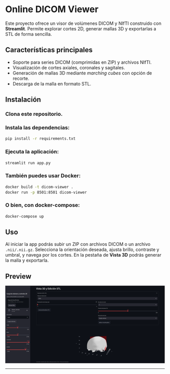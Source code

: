 # Online DICOM Viewer

Este proyecto ofrece un visor de volúmenes DICOM y NIfTI construido con **Streamlit**. Permite explorar cortes 2D, generar mallas 3D y exportarlas a STL de forma sencilla.

## Características principales

- Soporte para series DICOM (comprimidas en ZIP) y archivos NIfTI.
- Visualización de cortes axiales, coronales y sagitales.
- Generación de mallas 3D mediante *marching cubes* con opción de recorte.
- Descarga de la malla en formato STL.

## Instalación

### Clona este repositorio.
### Instala las dependencias:

```bash
pip install -r requirements.txt
```

### Ejecuta la aplicación:

```bash
streamlit run app.py
```

### También puedes usar Docker:

```bash
docker build -t dicom-viewer .
docker run -p 8501:8501 dicom-viewer
```

### O bien, con docker-compose:

```bash
docker-compose up
```

## Uso

Al iniciar la app podrás subir un ZIP con archivos DICOM o un archivo `.nii/.nii.gz`. Selecciona la orientación deseada, ajusta brillo, contraste y umbral, y navega por los cortes. En la pestaña de **Vista 3D** podrás generar la malla y exportarla.

## Preview

![Preview](extras/preview.png)

---
